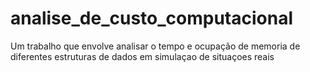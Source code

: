 # analise_de_custo_computacional
Um trabalho que envolve analisar o tempo e ocupação de memoria de diferentes estruturas de dados em simulaçao de situaçoes reais
